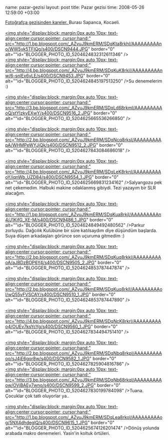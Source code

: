 name: pazar-gezisi
layout: post
title: Pazar gezisi
time: 2008-05-26 12:59:00 +03:00

<a href="http://www.flickr.com/groups/fotografca_biz/discuss/72157604605358563/">Fotoğrafça gezisinden kareler. </a>Burası Sapanca, Kocaeli.<br /><br /><a onblur="try {parent.deselectBloggerImageGracefully();} catch(e) {}" href="http://1.bp.blogspot.com/_AZvuJ9kmERM/SDqKta8rkhI/AAAAAAAAAno/WW5vk5TFIQg/s1600-h/DSCN9444.JPG"><img style="display:block; margin:0px auto 10px; text-align:center;cursor:pointer; cursor:hand;" src="http://1.bp.blogspot.com/_AZvuJ9kmERM/SDqKta8rkhI/AAAAAAAAAno/WW5vk5TFIQg/s400/DSCN9444.JPG" border="0" alt=""id="BLOGGER_PHOTO_ID_5204624832312611346" /></a><br /><a onblur="try {parent.deselectBloggerImageGracefully();} catch(e) {}" href="http://4.bp.blogspot.com/_AZvuJ9kmERM/SDqKuK8rkiI/AAAAAAAAAnw/6-snlEx6vLE/s1600-h/DSCN9453.JPG"><img style="display:block; margin:0px auto 10px; text-align:center;cursor:pointer; cursor:hand;" src="http://4.bp.blogspot.com/_AZvuJ9kmERM/SDqKuK8rkiI/AAAAAAAAAnw/6-snlEx6vLE/s400/DSCN9453.JPG" border="0" alt=""id="BLOGGER_PHOTO_ID_5204624845197513250" /></a>Su denemelerim :)<br /><br /><a onblur="try {parent.deselectBloggerImageGracefully();} catch(e) {}" href="http://3.bp.blogspot.com/_AZvuJ9kmERM/SDqLd68rkmI/AAAAAAAAAoQ/stYIzkvEXwY/s1600-h/DSCN9516_2.JPG"><img style="display:block; margin:0px auto 10px; text-align:center;cursor:pointer; cursor:hand;" src="http://3.bp.blogspot.com/_AZvuJ9kmERM/SDqLd68rkmI/AAAAAAAAAoQ/stYIzkvEXwY/s400/DSCN9516_2.JPG" border="0" alt=""id="BLOGGER_PHOTO_ID_5204625665536266850" /></a><br /><br /><a onblur="try {parent.deselectBloggerImageGracefully();} catch(e) {}" href="http://2.bp.blogspot.com/_AZvuJ9kmERM/SDqNcq8rksI/AAAAAAAAApA/WHMPeWYJiQk/s1600-h/DSCN9512_2.JPG"><img style="display:block; margin:0px auto 10px; text-align:center;cursor:pointer; cursor:hand;" src="http://2.bp.blogspot.com/_AZvuJ9kmERM/SDqNcq8rksI/AAAAAAAAApA/WHMPeWYJiQk/s400/DSCN9512_2.JPG" border="0" alt=""id="BLOGGER_PHOTO_ID_5204627843084686018" /></a><br /><br /><a onblur="try {parent.deselectBloggerImageGracefully();} catch(e) {}" href="http://4.bp.blogspot.com/_AZvuJ9kmERM/SDqLeK8rknI/AAAAAAAAAoY/iqnWb_UZD84/s1600-h/DSCN9554_1.JPG"><img style="display:block; margin:0px auto 10px; text-align:center;cursor:pointer; cursor:hand;" src="http://4.bp.blogspot.com/_AZvuJ9kmERM/SDqLeK8rknI/AAAAAAAAAoY/iqnWb_UZD84/s400/DSCN9554_1.JPG" border="0" alt=""id="BLOGGER_PHOTO_ID_5204625669831234162" /></a>Salyangozu pek net çekemedim. Halbuki makine odaklanmış gibiydi. Tezi yazayım bir SLR alacağım.<br /><br /><a onblur="try {parent.deselectBloggerImageGracefully();} catch(e) {}" href="http://1.bp.blogspot.com/_AZvuJ9kmERM/SDqKua8rkjI/AAAAAAAAAn4/J1KifG_XE-M/s1600-h/DSCN9486_1.JPG"><img style="display:block; margin:0px auto 10px; text-align:center;cursor:pointer; cursor:hand;" src="http://1.bp.blogspot.com/_AZvuJ9kmERM/SDqKua8rkjI/AAAAAAAAAn4/J1KifG_XE-M/s400/DSCN9486_1.JPG" border="0" alt=""id="BLOGGER_PHOTO_ID_5204624849492480562" /></a>Parkur zorluydu. Dağcılık Kulübüne bir süre katılsaydım diye düşündüm başlarda. Suya düşen arkadaşları görünce son uçuruma gitmedim :)<br /><br /><a onblur="try {parent.deselectBloggerImageGracefully();} catch(e) {}" href="http://2.bp.blogspot.com/_AZvuJ9kmERM/SDqKuq8rkkI/AAAAAAAAAoA/aJBDzBOP6Y4/s1600-h/DSCN9505_2.JPG"><img style="display:block; margin:0px auto 10px; text-align:center;cursor:pointer; cursor:hand;" src="http://2.bp.blogspot.com/_AZvuJ9kmERM/SDqKuq8rkkI/AAAAAAAAAoA/aJBDzBOP6Y4/s400/DSCN9505_2.JPG" border="0" alt=""id="BLOGGER_PHOTO_ID_5204624853787447874" /></a><br /><br /><a onblur="try {parent.deselectBloggerImageGracefully();} catch(e) {}" href="http://2.bp.blogspot.com/_AZvuJ9kmERM/SDqKuq8rklI/AAAAAAAAAoI/wQ55vFVSCAY/s1600-h/DSCN9510_1.JPG"><img style="display:block; margin:0px auto 10px; text-align:center;cursor:pointer; cursor:hand;" src="http://2.bp.blogspot.com/_AZvuJ9kmERM/SDqKuq8rklI/AAAAAAAAAoI/wQ55vFVSCAY/s400/DSCN9510_1.JPG" border="0" alt=""id="BLOGGER_PHOTO_ID_5204624853787447890" /></a><br /><br /><a onblur="try {parent.deselectBloggerImageGracefully();} catch(e) {}" href="http://4.bp.blogspot.com/_AZvuJ9kmERM/SDqNcK8rkrI/AAAAAAAAAo4/OUEv7ksYcYg/s1600-h/DSCN9560_1.JPG"><img style="display:block; margin:0px auto 10px; text-align:center;cursor:pointer; cursor:hand;" src="http://4.bp.blogspot.com/_AZvuJ9kmERM/SDqNcK8rkrI/AAAAAAAAAo4/OUEv7ksYcYg/s400/DSCN9560_1.JPG" border="0" alt=""id="BLOGGER_PHOTO_ID_5204627834494751410" /></a><br /><br /><a onblur="try {parent.deselectBloggerImageGracefully();} catch(e) {}" href="http://2.bp.blogspot.com/_AZvuJ9kmERM/SDqNbq8rkpI/AAAAAAAAAoo/sJ4jE6gor8w/s1600-h/DSCN9582_1.JPG"><img style="display:block; margin:0px auto 10px; text-align:center;cursor:pointer; cursor:hand;" src="http://2.bp.blogspot.com/_AZvuJ9kmERM/SDqNbq8rkpI/AAAAAAAAAoo/sJ4jE6gor8w/s400/DSCN9582_1.JPG" border="0" alt=""id="BLOGGER_PHOTO_ID_5204627825904816786" /></a><br /><a onblur="try {parent.deselectBloggerImageGracefully();} catch(e) {}" href="http://3.bp.blogspot.com/_AZvuJ9kmERM/SDqNb68rkqI/AAAAAAAAAow/OVjBAEy7wno/s1600-h/DSCN9599_2.JPG"><img style="display:block; margin:0px auto 10px; text-align:center;cursor:pointer; cursor:hand;" src="http://3.bp.blogspot.com/_AZvuJ9kmERM/SDqNb68rkqI/AAAAAAAAAow/OVjBAEy7wno/s400/DSCN9599_2.JPG" border="0" alt=""id="BLOGGER_PHOTO_ID_5204627830199784098" /></a>Tuana. Çocuklar çok tatlı oluyorlar ya..<br /><br /><a onblur="try {parent.deselectBloggerImageGracefully();} catch(e) {}" href="http://1.bp.blogspot.com/_AZvuJ9kmERM/SDqLea8rkoI/AAAAAAAAAog/5NX4dhdeglQ/s1600-h/DSCN9615_1.JPG"><img style="display:block; margin:0px auto 10px; text-align:center;cursor:pointer; cursor:hand;" src="http://1.bp.blogspot.com/_AZvuJ9kmERM/SDqLea8rkoI/AAAAAAAAAog/5NX4dhdeglQ/s400/DSCN9615_1.JPG" border="0" alt=""id="BLOGGER_PHOTO_ID_5204625674126201474" /></a>Dönüş yolunda arabada makro denemeleri. Yasin'in koltuk örtüleri.
